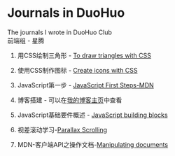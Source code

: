 # Journals in DuoHuo
The journals I wrote in DuoHuo Club  
前端组 - 星腾

1. 用CSS绘制三角形 - [To draw triangles with CSS](https://github.com/xingteng/Journals_in_DuoHuo/blob/master/001.To%20draw%20triangles%20with%20CSS/To%20draw%20triangles%20with%20CSS.md)

2. 使用CSS制作图标 - [Create icons with CSS](https://github.com/xingteng/Journals_in_DuoHuo/blob/master/002.Create%20icons%20with%20CSS/Create%20icons%20with%20CSS.md)

3. JavaScript第一步 - [JavaScript First Steps-MDN](https://github.com/xingteng/Journals_in_DuoHuo/blob/master/003.JavaScript%20First%20Steps-MDN/003.JavaScript%20First%20Steps-MDN.md)

4. 博客搭建 - 可以在[我的博客主页](https://xingteng.github.io/2018/07/31/%E6%88%91%E7%9A%84%E7%AC%AC%E4%B8%80%E7%AF%87%E5%8D%9A%E6%96%87/)中查看

5. JavaScript基础要件概述 - [JavaScript building blocks](https://github.com/xingteng/Journals_in_DuoHuo/blob/master/005.JavaScript%20building%20blocks/005.JavaScript%20building%20blocks.md)

6. 视差滚动学习-[Parallax Scrolling](https://github.com/xingteng/Journals_in_DuoHuo/blob/master/006.Parallax%20Scrolling/Parallax%20Scrolling.md)

7. MDN-客户端API之操作文档-[Manipulating documents]()